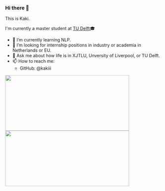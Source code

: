 ### Hi there 👋

This is Kaki. 

I'm currently a master student at [TU Delft](https://www.tudelft.nl/)🎓
<!--
**kakiii/kakiii** is a ✨ _special_ ✨ repository because its `README.md` (this file) appears on your GitHub profile.

Here are some ideas to get you started:
-->
- 🌱 I’m currently learning NLP.
- 🤔 I’m looking for internship positions in industry or academia in Netherlands or EU.
- 💬 Ask me about how life is in XJTLU, Unversity of Liverpool, or TU Delft.
- 📫 How to reach me: 
  - GitHub: @kakiii


<div>
<img height="180em" width="400em" src="https://github-readme-stats.vercel.app/api/top-langs/?username=kakiii&show_icons=true&hide_border=true&layout=compact&hide=scss,html&theme=vue-dark" />
<img height="180em" width="400em" src="https://github-readme-stats.vercel.app/api?username=kakiii&show_icons=true&hide_border=true&theme=vue-dark" />
</div>
